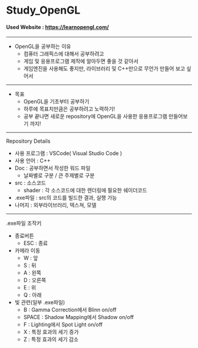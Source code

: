 # Study_OpenGL
#### Used Website : https://learnopengl.com/
------------------------
* OpenGL을 공부하는 이유
  * 컴퓨터 그래픽스에 대해서 공부하려고
  * 게임 및 응용프로그램 제작에 알아두면 좋을 것 같아서
  * 게임엔진을 사용해도 좋지만, 라이브러리 및 C++만으로 무언가 만들어 보고 싶어서

------------------------
* 목표
  * OpenGL을 기초부터 공부하기
  * 하루에 목표치만큼은 공부하려고 노력하기!
  * 공부 끝나면 새로운 repository에 OpenGL을 사용한 응용프로그램 만들어보기 까지!

------------------------
Repository Details
* 사용 프로그램 : VSCode( Visual Studio Code )
* 사용 언어 : C++
* Doc : 공부하면서 작성한 워드 파일
  * 날짜별로 구분 / 큰 주제별로 구분
* src : 소스코드
  * shader : 각 소스코드에 대한 렌더링에 필요한 쉐이더코드
* .exe파일 : src의 코드를 빌드한 결과, 실행 가능
* 나머지 : 외부라이브러리, 텍스쳐, 모델

------------------------
.exe파일 조작키
* 종료버튼
  * ESC : 종료
* 카메라 이동
  * W : 앞
  * S : 뒤
  * A : 왼쪽
  * D : 오른쪽
  * E : 위
  * Q : 아래
* 빛 관련(일부 .exe파일)
  * B : Gamma Correction에서 Blinn on/off
  * SPACE : Shadow Mapping에서 Shadow on/off
  * F : Lighting에서 Spot Light on/off
  * X : 특정 효과의 세기 증가
  * Z : 특정 효과의 세기 감소
